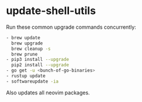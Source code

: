 # update-shell-utils

Run these common upgrade commands concurrently:

```sh
- brew update
  brew upgrade
  brew cleanup -s
  brew prune
- pip3 install --upgrade
  pip2 install --upgrade
- go get -u <bunch-of-go-binaries>
- rustup update
- softwareupdate -ia
```

Also updates all neovim packages.
